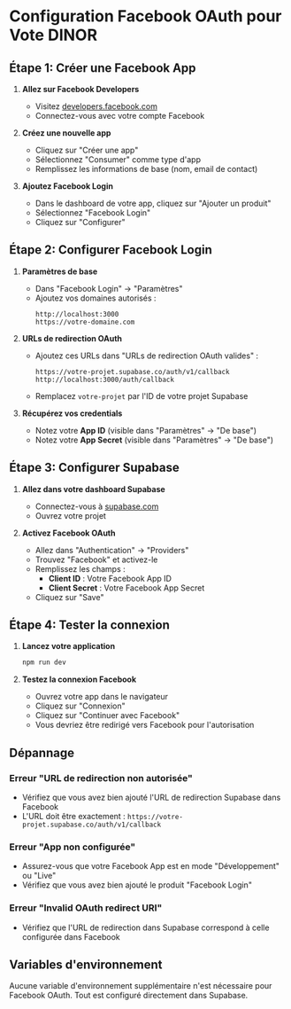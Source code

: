 # Configuration Facebook OAuth pour Vote DINOR

## Étape 1: Créer une Facebook App

1. **Allez sur Facebook Developers**
   - Visitez [developers.facebook.com](https://developers.facebook.com/)
   - Connectez-vous avec votre compte Facebook

2. **Créez une nouvelle app**
   - Cliquez sur "Créer une app"
   - Sélectionnez "Consumer" comme type d'app
   - Remplissez les informations de base (nom, email de contact)

3. **Ajoutez Facebook Login**
   - Dans le dashboard de votre app, cliquez sur "Ajouter un produit"
   - Sélectionnez "Facebook Login"
   - Cliquez sur "Configurer"

## Étape 2: Configurer Facebook Login

1. **Paramètres de base**
   - Dans "Facebook Login" → "Paramètres"
   - Ajoutez vos domaines autorisés :
     ```
     http://localhost:3000
     https://votre-domaine.com
     ```

2. **URLs de redirection OAuth**
   - Ajoutez ces URLs dans "URLs de redirection OAuth valides" :
     ```
     https://votre-projet.supabase.co/auth/v1/callback
     http://localhost:3000/auth/callback
     ```
   - Remplacez `votre-projet` par l'ID de votre projet Supabase

3. **Récupérez vos credentials**
   - Notez votre **App ID** (visible dans "Paramètres" → "De base")
   - Notez votre **App Secret** (visible dans "Paramètres" → "De base")

## Étape 3: Configurer Supabase

1. **Allez dans votre dashboard Supabase**
   - Connectez-vous à [supabase.com](https://supabase.com)
   - Ouvrez votre projet

2. **Activez Facebook OAuth**
   - Allez dans "Authentication" → "Providers"
   - Trouvez "Facebook" et activez-le
   - Remplissez les champs :
     - **Client ID** : Votre Facebook App ID
     - **Client Secret** : Votre Facebook App Secret
   - Cliquez sur "Save"

## Étape 4: Tester la connexion

1. **Lancez votre application**
   ```bash
   npm run dev
   ```

2. **Testez la connexion Facebook**
   - Ouvrez votre app dans le navigateur
   - Cliquez sur "Connexion"
   - Cliquez sur "Continuer avec Facebook"
   - Vous devriez être redirigé vers Facebook pour l'autorisation

## Dépannage

### Erreur "URL de redirection non autorisée"
- Vérifiez que vous avez bien ajouté l'URL de redirection Supabase dans Facebook
- L'URL doit être exactement : `https://votre-projet.supabase.co/auth/v1/callback`

### Erreur "App non configurée"
- Assurez-vous que votre Facebook App est en mode "Développement" ou "Live"
- Vérifiez que vous avez bien ajouté le produit "Facebook Login"

### Erreur "Invalid OAuth redirect URI"
- Vérifiez que l'URL de redirection dans Supabase correspond à celle configurée dans Facebook

## Variables d'environnement

Aucune variable d'environnement supplémentaire n'est nécessaire pour Facebook OAuth. Tout est configuré directement dans Supabase.

